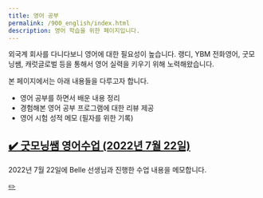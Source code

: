 ```yaml
---
title: 영어 공부
permalink: /900_english/index.html
description: 영어 학습을 위한 페이지입니다. 
---
```



외국계 회사를 다니다보니 영어에 대한 필요성이 높습니다. 
랭디, YBM 전화영어, 굿모닝쌤, 캐럿글로벌 등을 통해서 
영어 실력을 키우기 위해 노력해왔습니다. 


본 페이지에서는 아래 내용들을 다루고자 합니다. 


- 영어 공부를 하면서 배운 내용 정리
- 경험해본 영어 공부 프로그램에 대한 리뷰 제공
- 영어 시험 성적 메모 (필자를 위한 기록)





[✔️ 굿모닝쌤 영어수업 (2022년 7월 22일)](001_goodmorningsam_belle_how_to_politely_confront_your_roommate_kims_convenience.html '2022년 7월 22일에 Belle 선생님과 진행한 수업 내용을 메모합니다.')
---


2022년 7월 22일에 Belle 선생님과 진행한 수업 내용을 메모합니다.




[✏️ ](https://www.github.com/boyinblue/boyinblue.github.io/edit/main/900_english/index.md '수정하기')

